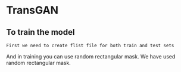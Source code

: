 # TransGAN

## To train the model

```
First we need to create flist file for both train and test sets
```

And in training you can use random rectangular mask. We have used random rectangular mask.
